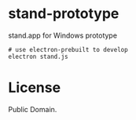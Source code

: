 # stand-prototype

stand.app for Windows prototype

```
# use electron-prebuilt to develop
electron stand.js
```

# License

Public Domain.
